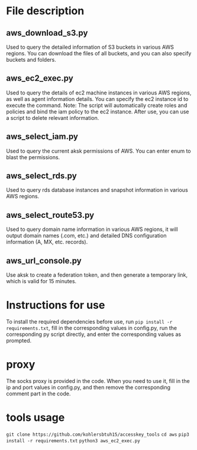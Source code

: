 # File description
## aws_download_s3.py
Used to query the detailed information of S3 buckets in various AWS regions. You can download the files of all buckets, and you can also specify buckets and folders.

## aws_ec2_exec.py
Used to query the details of ec2 machine instances in various AWS regions, as well as agent information details. You can specify the ec2 instance id to execute the command.
Note: The script will automatically create roles and policies and bind the iam policy to the ec2 instance. After use, you can use a script to delete relevant information.

## aws_select_iam.py
Used to query the current aksk permissions of AWS. You can enter enum to blast the permissions.

## aws_select_rds.py
Used to query rds database instances and snapshot information in various AWS regions.

## aws_select_route53.py
Used to query domain name information in various AWS regions, it will output domain names (.com, etc.) and detailed DNS configuration information (A, MX, etc. records).

## aws_url_console.py
Use aksk to create a federation token, and then generate a temporary link, which is valid for 15 minutes.

# Instructions for use
To install the required dependencies before use, run `pip install -r requirements.txt`, fill in the corresponding values ​​​​in config.py, run the corresponding py script directly, and enter the corresponding values ​​​​as prompted.

# proxy
The socks proxy is provided in the code. When you need to use it, fill in the ip and port values ​​​​in config.py, and then remove the corresponding comment part in the code.

# tools usage
`git clone https://github.com/kohlersbtuh15/accesskey_tools`
`cd aws`
`pip3 install -r requirements.txt`
`python3 aws_ec2_exec.py`
